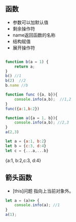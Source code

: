 ## 函数
- 参数可以加默认值
- 剩余操作符
- name返回函数的名称
- 结构赋值
- 展开操作符

```js

function b(a = 1) {
	return a;
}
b() //1
b(2)  //2
b.name //b
```

```js
function func ({a, b}){
	console.info(a,b);  //1,2
}
func({a:1,b:2})
```

```js
function a({a = 1, b}){
	console.info(a,b); //2,3
}
a(2,3)
```

```js
let a = {a:1, b:2}
let b = {c:3, d:4}
let c = {...a,...b}

```
{a:1, b:2,c:3, d:4}
## 箭头函数
-  [this]问题 指向上当前对象外。

```js
let a = (a)=> {
	console.info(a); //1
}
a(1);

```